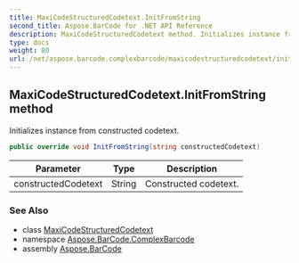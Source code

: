 ```yaml
---
title: MaxiCodeStructuredCodetext.InitFromString
second_title: Aspose.BarCode for .NET API Reference
description: MaxiCodeStructuredCodetext method. Initializes instance from constructed codetext
type: docs
weight: 80
url: /net/aspose.barcode.complexbarcode/maxicodestructuredcodetext/initfromstring/
---
```

## MaxiCodeStructuredCodetext.InitFromString method

Initializes instance from constructed codetext.

```csharp
public override void InitFromString(string constructedCodetext)
```

| Parameter | Type | Description |
| --- | --- | --- |
| constructedCodetext | String | Constructed codetext. |

### See Also

* class [MaxiCodeStructuredCodetext](../)
* namespace [Aspose.BarCode.ComplexBarcode](../../maxicodestructuredcodetext/)
* assembly [Aspose.BarCode](../../../)


